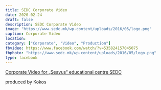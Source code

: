 ```yaml
---
title: SEDC Corporate Video
date: 2020-02-24
draft: false
description: SEDC Corporate Video 
image: "https://www.sedc.mk/wp-content/uploads/2016/05/logo.png"
caption: Corporate Video
location: 
category: ["Corporate", "Video", "Production"]
fbvideo: https://www.facebook.com/watch/?v=535824157045075
fbphoto: "https://www.sedc.mk/wp-content/uploads/2016/05/logo.png"
type: facebook
---
```


[Corporate Video for „Seavus“ educational centre SEDC](https://www.facebook.com/watch/?v=535824157045075)


produced by Kokos 

